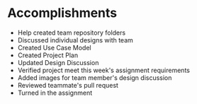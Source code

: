 # Accomplishments

* Help created team repository folders 
* Discussed individual designs with team
* Created Use Case Model
* Created Project Plan
* Updated Design Discussion
* Verified project meet this week's assignment requirements
* Added images for team member's design discussion
* Reviewed teammate's pull request
* Turned in the assignment